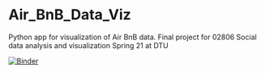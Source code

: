 # Air_BnB_Data_Viz
Python app for visualization of Air BnB data. Final project for 02806 Social data analysis and visualization Spring 21 at DTU

[![Binder](https://mybinder.org/badge_logo.svg)](https://mybinder.org/v2/gh/KathGran8/Air_BnB_Data_Viz/HEAD?filepath=Dash_exampels.ipynb)
